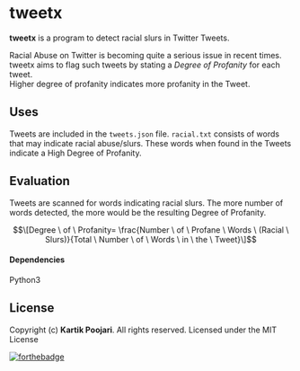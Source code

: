 
# tweetx

**tweetx** is a program to detect racial slurs in Twitter Tweets.

Racial Abuse on Twitter is becoming quite a serious issue in recent times.\
tweetx aims to flag such tweets by stating a *Degree of Profanity* for each tweet.\
Higher degree of profanity indicates more profanity in the Tweet.

## Uses

Tweets are included in the `tweets.json` file. `racial.txt` consists of words that may indicate racial abuse/slurs. 
These words when found in the Tweets indicate a High Degree of Profanity. 

## Evaluation

Tweets are scanned for words indicating racial slurs. The more number of words detected, the more would be the resulting Degree of Profanity.

$$\[Degree \ of \ Profanity= \frac{Number \ of \ Profane \ Words \ (Racial \ Slurs)}{Total \ Number \ of \ Words \ in \ the \ Tweet}\]$$

#### Dependencies

Python3



## License

Copyright (c) **Kartik Poojari**. All rights reserved. Licensed under the MIT License


[![forthebadge](https://forthebadge.com/images/badges/made-with-python.svg)](https://forthebadge.com)